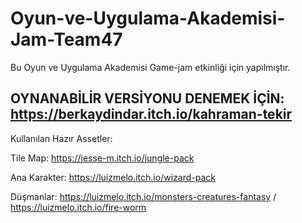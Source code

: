 # Oyun-ve-Uygulama-Akademisi-Jam-Team47
Bu Oyun ve Uygulama Akademisi Game-jam etkinliği için yapılmıştır.


## OYNANABİLİR VERSİYONU DENEMEK İÇİN: https://berkaydindar.itch.io/kahraman-tekir ## 


Kullanılan Hazır Assetler:

Tile Map: https://jesse-m.itch.io/jungle-pack

Ana Karakter: https://luizmelo.itch.io/wizard-pack

Düşmanlar: https://luizmelo.itch.io/monsters-creatures-fantasy / https://luizmelo.itch.io/fire-worm

